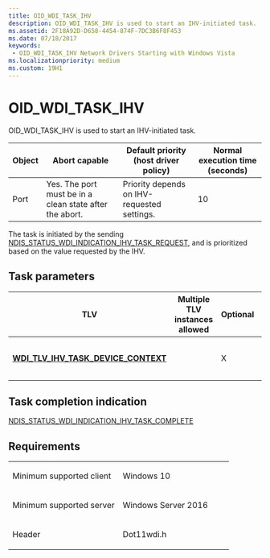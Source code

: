 ```yaml
---
title: OID_WDI_TASK_IHV
description: OID_WDI_TASK_IHV is used to start an IHV-initiated task.
ms.assetid: 2F18A92D-D658-4454-874F-7DC3B6F8F453
ms.date: 07/18/2017
keywords:
 - OID_WDI_TASK_IHV Network Drivers Starting with Windows Vista
ms.localizationpriority: medium
ms.custom: 19H1
---
```


# OID\_WDI\_TASK\_IHV


OID\_WDI\_TASK\_IHV is used to start an IHV-initiated task.

| Object | Abort capable                                           | Default priority (host driver policy)       | Normal execution time (seconds) |
|--------|---------------------------------------------------------|---------------------------------------------|---------------------------------|
| Port   | Yes. The port must be in a clean state after the abort. | Priority depends on IHV-requested settings. | 10                              |

 

The task is initiated by the sending [NDIS\_STATUS\_WDI\_INDICATION\_IHV\_TASK\_REQUEST](ndis-status-wdi-indication-ihv-task-request.md), and is prioritized based on the value requested by the IHV.

## Task parameters


| TLV                                                                                  | Multiple TLV instances allowed | Optional | Description                                                                                                                                                                   |
|--------------------------------------------------------------------------------------|--------------------------------|----------|-------------------------------------------------------------------------------------------------------------------------------------------------------------------------------|
| [**WDI\_TLV\_IHV\_TASK\_DEVICE\_CONTEXT**](https://msdn.microsoft.com/library/windows/hardware/dn926313) |                                | X        | The context data provided by the IHV component. This is forwarded from [NDIS\_STATUS\_WDI\_INDICATION\_IHV\_ TASK\_REQUEST](ndis-status-wdi-indication-ihv-task-request.md). |

 

## Task completion indication


[NDIS\_STATUS\_WDI\_INDICATION\_IHV\_TASK\_COMPLETE](ndis-status-wdi-indication-ihv-task-complete.md)

Requirements
------------

<table>
<colgroup>
<col width="50%" />
<col width="50%" />
</colgroup>
<tbody>
<tr class="odd">
<td><p>Minimum supported client</p></td>
<td><p>Windows 10</p></td>
</tr>
<tr class="even">
<td><p>Minimum supported server</p></td>
<td><p>Windows Server 2016</p></td>
</tr>
<tr class="odd">
<td><p>Header</p></td>
<td>Dot11wdi.h</td>
</tr>
</tbody>
</table>

 

 




